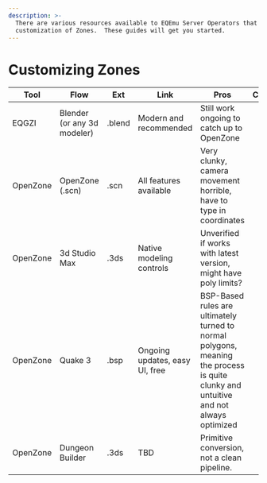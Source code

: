 ```yaml
---
description: >-
  There are various resources available to EQEmu Server Operators that allow the
  customization of Zones.  These guides will get you started.
---
```


# Customizing Zones

|Tool|Flow|Ext|Link|Pros|Cons|
| --------------- | --------------- | --------------- | -------------- | ------------------------------ | ------------------------------------------------------------------------------------------------------------------------------------ |
|EQGZI|Blender (or any 3d modeler)| .blend|Modern and recommended|Still work ongoing to catch up to OpenZone
|OpenZone| OpenZone (.scn) | .scn           | All features available         | Very clunky, camera movement horrible, have to type in coordinates                                                                   |
|OpenZone| 3d Studio Max   | .3ds           | Native modeling controls       | Unverified if works with latest version, might have poly limits?                                                                     |
|OpenZone| Quake 3         | .bsp           | Ongoing updates, easy UI, free | BSP-Based rules are ultimately turned to normal polygons, meaning the process is quite clunky and untuitive and not always optimized |
|OpenZone| Dungeon Builder | .3ds           | TBD                            | Primitive conversion, not a clean pipeline.                                                                                          |